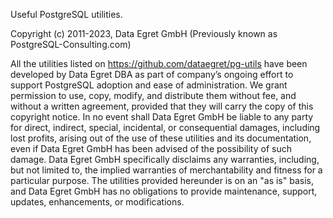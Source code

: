 Useful PostgreSQL utilities.

Copyright (c) 2011-2023, Data Egret GmbH (Previously known as PostgreSQL-Consulting.com)

All the utilities listed on https://github.com/dataegret/pg-utils have been developed by Data Egret DBA as part of company’s ongoing effort to support PostgreSQL adoption and ease of administration. 
We grant permission to use, copy, modify, and distribute them without fee, and without a written agreement, provided that they will carry the copy of this copyright notice.
In no event shall Data Egret GmbH be liable to any party for direct, indirect, special, incidental, or consequential damages, including lost profits, arising out of the use of these utilities and its documentation, even if Data Egret GmbH has been advised of the possibility of such damage.
Data Egret GmbH specifically disclaims any warranties, including, but not limited to, the implied warranties of merchantability and fitness for a particular purpose. The utilities provided hereunder is on an "as is" basis, and Data Egret GmbH has no obligations to provide maintenance, support, updates, enhancements, or modifications.
